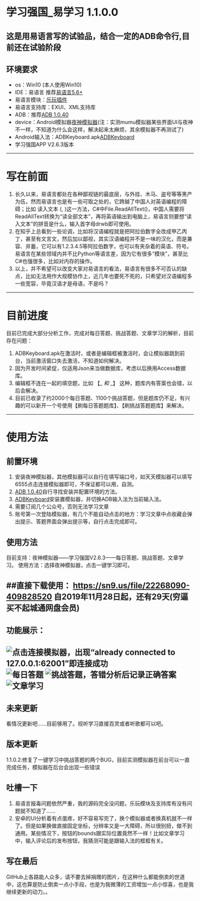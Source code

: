 # 学习强国_易学习 1.1.0.0 #
## 这是用易语言写的试验品，结合一定的ADB命令行,目前还在试验阶段 ##
## 环境要求
* os：Win10 (本人使用Win10)
* IDE：易语言 推荐[易语言5.6+](http://www.dywt.com.cn)
* 易语言模块：[乐玩插件](https://bbs.125.la/thread-14406400-1-1.html)
* 易语言支持库：EXUI、XML支持库
* ADB：推荐[ADB 1.0.40](./src/ADB/ADB_1_0_40.7z)
* device：Android模拟器[夜神模拟器](https://www.yeshen.com/)(注：实测mumu模拟器某些界面UI与夜神不一样，不知道为什么会这样，解决起来太麻烦，其余模拟器不再测试了)
* Android输入法：ADBKeyboard.apk[ADBKeyboard](./src/ADB/ADBKeyboard.apk)
* 学习强国APP V2.6.3版本

----------
# 写在前面 #
1. 长久以来，易语言都处在各种鄙视链的最底层，与外挂、木马、盗号等等黑产为伍，然而易语言也是有一些可取之处的，它跨越了中国人对英语编程的障碍；比如 读入文本 (, )这一方法，C#中File.ReadAllText()，中国人需要将ReadAllText转换为“读全部文本”，再将英语输出到电脑上，易语言则要想“读入文本”的拼音是什么，输入首字母drwb即可使用。
2. 在知乎上总看到一些论调，比如将汉语编程就是把阿拉伯数字全改成甲乙丙丁，甚至有文言文，然后加以鄙视，其实汉语编程并不是一味的汉化，而是兼容、并蓄，它可以有1.2.3.4.5等阿拉伯数字，也可以有夹杂着的英语、符号。易语言在某些领域内并不比Python等语言差，因为它有很多“模块”，甚至比C#也强很多，比如对内存的操作。
3. 以上，并不希望可以改变大家对易语言的看法，易语言有很多不可否认的缺点，比如无法用作大规模协作上，近几年也要死不死的，只希望对汉语编程多一些宽容，毕竟汉语才是母语，不是吗？

----------
# 目前进度 #
目前已完成大部分分析工作，完成对每日答题、挑战答题、文章学习的解析，目前存在问题：

1. ADBKeyboard.apk在激活时，或者是编辑框被激活时，会让模拟器跳到前台，当前激活窗口失去激活，不知道如何解决。
2. 因为开发时间紧促，仅适用Json来当做数据库，考虑以后换用Access数据库。
3. 编辑框不连在一起的填空题，比如 【_ _和_ _】 这种，题库内有答案也会错，以后会解决。
4. 目前已收录了约2000个每日答题、1100个挑战答题，但是题库仍不足，有兴趣的可以新开一个号使用【刷每日答题题库】、【刷挑战答题题库】来解决。

----------
# 使用方法 #
## 前置环境 ##
1. 安装夜神模拟器，其他模拟器可以自行在填写端口号，如天天模拟器可以填写6555点击连接模拟器即可，不保证都可以用，自测。
2. [ADB 1.0.40](./src/ADB/ADB_1_0_40.7z)自行寻找安装并配置环境的方法。
3. [ADBKeyboard](./src/ADB/ADBKeyboard.apk)安装置模拟器，并切换ADB输入法为当前输入法。
4. 需要订阅几个公众号，否则无法学习文章
5. 账号第一次登陆模拟器，有几个不能自动点击的地方：学习文章中点收藏会弹出提示、答题界面会弹出提示等，自行点击完成即可。

## 使用方法 ##
目前支持：夜神模拟器——学习强国V2.6.3——每日答题、挑战答题、文章学习。
使用方法：选择夜神模拟器，点击一键学习即可。

##直接下载使用：
https://sn9.us/file/22268090-409828520
自2019年11月28日起，还有29天(穷逼买不起城通网盘会员)
----------
## 功能展示：
![点击连接模拟器，出现“already connected to 127.0.0.1:62001”即连接成功](https://i.imgur.com/6Ye5Pjr.png)
![每日答题](https://i.imgur.com/y3LfYLk.png)
![挑战答题，答错分析后记录正确答案](https://i.imgur.com/W6yRHQD.png)
![文章学习](https://i.imgur.com/4Ba3sSL.png)
----------
## 未来更新 ##
看情况更新吧……目前够用了。视听学习直接百灵或者听歌都可以吧。

## 版本更新 ##
1.1.0.2:修复了一键学习中挑战答题的两个BUG，目前实测模拟器在前台可以一直完成任务，模拟器在后台会出现一些错误

## 吐槽一下 ##
1. 易语言报毒问题依然严重，我的源码完全没问题，乐玩模块及支持库有没有问题就不知道了……
2. 安卓的UI分析着有点蛋疼，好不容易写完了，换个模拟器或者换真机就不一样了。但是如果换做直接固定坐标，分辨率又是一大障碍，所以很别扭，做不到通用。某些情况下，按钮的bounds跟实际位置竟然不一样！比如文章学习中，输入评论后的发布按钮，我猜测可能是跟输入法的框框有关。

## 写在最后 ##
GitHub上各路能人众多，请不要去掉捐赠的图片，在这种什么都能倒卖的世道中，这也算是防止倒卖一点小手段，也是为我微薄的工资增加一点小惊喜，也是我继续更新的动力。。
